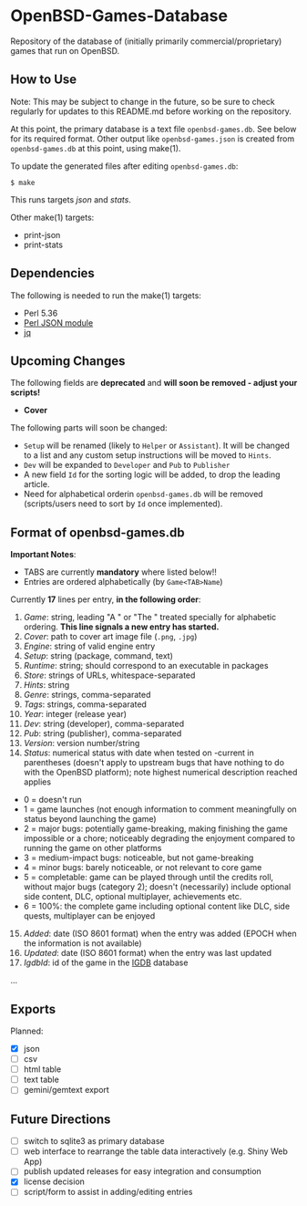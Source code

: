 # OpenBSD-Games-Database

Repository of the database of (initially primarily commercial/proprietary) games that run on OpenBSD.

## How to Use

Note: This may be subject to change in the future, so be sure to check regularly for updates to this README.md before working on the repository.

At this point, the primary database is a text file `openbsd-games.db`. See below for its required format. Other output like `openbsd-games.json` is created from `openbsd-games.db` at this point, using make(1).

To update the generated files after editing `openbsd-games.db`:

```
$ make
```

This runs targets *json* and *stats*.

Other make(1) targets:

* print-json
* print-stats

## Dependencies

The following is needed to run the make(1) targets:

* Perl 5.36
* [Perl JSON module](https://metacpan.org/pod/JSON)
* [jq](https://jqlang.github.io/jq/)

## Upcoming Changes

The following fields are **deprecated** and **will soon be removed - adjust your scripts!**

* **Cover**

The following parts will soon be changed:

* `Setup` will be renamed (likely to `Helper` or `Assistant`). It will be changed to a list and any custom setup instructions will be moved to `Hints`.
* `Dev` will be expanded to `Developer` and `Pub` to `Publisher`
* A new field `Id` for the sorting logic will be added, to drop the leading article.
* Need for alphabetical orderin `openbsd-games.db` will be removed (scripts/users need to sort by `Id` once implemented).

## Format of openbsd-games.db

**Important Notes**:

* TABS are currently **mandatory** where listed below!!
* Entries are ordered alphabetically (by `Game<TAB>Name`)

Currently **17** lines per entry, **in the following order**:

1. *Game*: string, leading "A " or "The " treated specially for alphabetic ordering. **This line signals a new entry has started.**
2. *Cover*: path to cover art image file (`.png`, `.jpg`)
3. *Engine*: string of valid engine entry
4. *Setup*: string (package, command, text)
5. *Runtime*: string; should correspond to an executable in packages
6. *Store*: strings of URLs, whitespace-separated
7. *Hints*: string
8. *Genre*: strings, comma-separated
9. *Tags*: strings, comma-separated
10. *Year*: integer (release year)
11. *Dev*: string (developer), comma-separated
12. *Pub*: string (publisher), comma-separated
13. *Version*: version number/string
14. *Status*: numerical status with date when tested on -current in parentheses (doesn't apply to upstream bugs that have nothing to do with the OpenBSD platform); note highest numerical description reached applies
 * 0 = doesn't run
 * 1 = game launches (not enough information to comment meaningfully on status beyond launching the game)
 * 2 = major bugs: potentially game-breaking, making finishing the game impossible or a chore; noticeably degrading the enjoyment compared to running the game on other platforms
 * 3 = medium-impact bugs: noticeable, but not game-breaking
 * 4 = minor bugs: barely noticeable, or not relevant to core game
 * 5 = completable: game can be played through until the credits roll, without major bugs (category 2); doesn't (necessarily) include optional side content, DLC, optional multiplayer, achievements etc.
 * 6 = 100%: the complete game including optional content like DLC, side quests, multiplayer can be enjoyed
15. *Added*: date (ISO 8601 format) when the entry was added (EPOCH when the information is not available)
16. *Updated*: date (ISO 8601 format) when the entry was last updated
17. *IgdbId*: id of the game in the [IGDB](https://www.igdb.com) database 

...

## Exports

Planned:
- [x] json
- [ ] csv
- [ ] html table
- [ ] text table
- [ ] gemini/gemtext export

## Future Directions

- [ ] switch to sqlite3 as primary database
- [ ] web interface to rearrange the table data interactively (e.g. Shiny Web App)
- [ ] publish updated releases for easy integration and consumption
- [x] license decision
- [ ] script/form to assist in adding/editing entries
